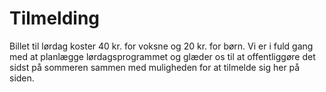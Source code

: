 <!-- BEGIN ARISE ------------------------------
Title:: "Tilmelding"

Author:: "Retro Game Days"
Description:: "Tilmelding"
Language:: "da"
Thumbnail:: "figur-150x150.png"
Published Date:: "2025-06-17"
Modified Date:: "2025-06-17"

toc:: "false"
process_markdown:: "true"
content_header:: "false"
---- END ARISE \\ DO NOT MODIFY THIS LINE ---->

# Tilmelding
Billet til lørdag koster 40 kr. for voksne og 20 kr. for børn. Vi er i fuld gang med at planlægge lørdagsprogrammet og glæder os til at offentliggøre det sidst på sommeren sammen med muligheden for at tilmelde sig her på siden.
